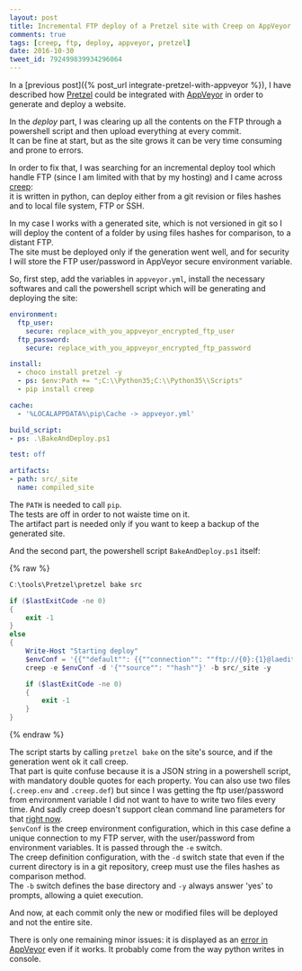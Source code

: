 ```yaml
---
layout: post
title: Incremental FTP deploy of a Pretzel site with Creep on AppVeyor
comments: true
tags: [creep, ftp, deploy, appveyor, pretzel]
date: 2016-10-30
tweet_id: 792499839934296064
---
```


In a [previous post]({% post_url integrate-pretzel-with-appveyor %}), I have described how [Pretzel](https://github.com/code52/pretzel) could be integrated with [AppVeyor](https://www.appveyor.com/) in order to generate and deploy a website.

In the *deploy* part, I was clearing up all the contents on the FTP through a powershell script and then upload everything at every commit.  
It can be fine at start, but as the site grows it can be very time consuming and prone to errors.

In order to fix that, I was searching for an incremental deploy tool which handle FTP (since I am limited with that by my hosting) and I came across [creep](https://github.com/r3c/creep):  
it is written in python, can deploy either from a git revision or files hashes and to local file system, FTP or SSH.

In my case I works with a generated site, which is not versioned in git so I will deploy the content of a folder by using files hashes for comparison, to a distant FTP.  
The site must be deployed only if the generation went well, and for security I will store the FTP user/password in AppVeyor secure environment variable.

So, first step, add the variables in `appveyor.yml`, install the necessary softwares and call the powershell script which will be generating and deploying the site:

``` yaml
environment:
  ftp_user:
    secure: replace_with_you_appveyor_encrypted_ftp_user
  ftp_password:
    secure: replace_with_you_appveyor_encrypted_ftp_password

install:
  - choco install pretzel -y
  - ps: $env:Path += ";C:\\Python35;C:\\Python35\\Scripts"
  - pip install creep

cache:
  - '%LOCALAPPDATA%\pip\Cache -> appveyor.yml'

build_script:
- ps: .\BakeAndDeploy.ps1

test: off

artifacts:
- path: src/_site
  name: compiled_site
```

The `PATH` is needed to call `pip`.  
The tests are off in order to not waiste time on it.  
The artifact part is needed only if you want to keep a backup of the generated site.  

And the second part, the powershell script `BakeAndDeploy.ps1` itself:

{% raw %}
``` powershell
C:\tools\Pretzel\pretzel bake src

if ($lastExitCode -ne 0)
{
    exit -1
}
else
{
    Write-Host "Starting deploy"
    $envConf = '{{""default"": {{""connection"": ""ftp://{0}:{1}@laedit.net""}}}}' -f $env:ftp_user, $env:ftp_password
    creep -e $envConf -d '{""source"": ""hash""}' -b src/_site -y

    if ($lastExitCode -ne 0)
    {
        exit -1
    }
}
```
{% endraw %}

The script starts by calling `pretzel bake` on the site's source, and if the generation went ok it call creep.  
That part is quite confuse because it is a JSON string in a powershell script, with mandatory double quotes for each property. You can also use two files (`.creep.env` and `.creep.def`) but since I was getting the ftp user/password from environment variable I did not want to have to write two files every time. And sadly creep doesn't support clean command line parameters for that [right now](https://github.com/r3c/creep/issues/4).  
`$envConf` is the creep environment configuration, which in this case define a unique connection to my FTP server, with the user/password from environment variables. It is passed through the `-e` switch.  
The creep definition configuration, with the `-d` switch state that even if the current directory is in a git repository, creep must use the files hashes as comparison method.  
The `-b` switch defines the base directory and `-y` always answer 'yes' to prompts, allowing a quiet execution.

And now, at each commit only the new or modified files will be deployed and not the entire site.

There is only one remaining minor issues: it is displayed as an [error in AppVeyor](https://ci.appveyor.com/project/laedit/laedit-net/build/1.0.45#L162) even if it works. It probably come from the way python writes in console.